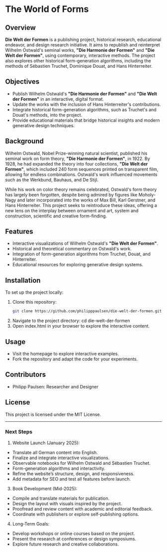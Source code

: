# The World of Forms

## Overview
**Die Welt der Formen** is a publishing project, historical research, educational endeavor, and design research initiative. It aims to republish and reinterpret Wilhelm Ostwald's seminal works, **"Die Harmonie der Formen"** and **"Die Welt der Formen"**, using contemporary, interactive methods. The project also explores other historical form-generation algorithms, including the methods of Sébastien Truchet, Dominique Douat, and Hans Hinterreiter.

## Objectives
- Publish Wilhelm Ostwald's **"Die Harmonie der Formen"** and **"Die Welt der Formen"** in an interactive, digital format.
- Update the works with the inclusion of Hans Hinterreiter's contributions.
- Integrate historical form-generation algorithms, such as Truchet's and Douat's methods, into the project.
- Provide educational materials that bridge historical insights and modern generative design techniques.

## Background
Wilhelm Ostwald, Nobel Prize-winning natural scientist, published his seminal work on form theory, **"Die Harmonie der Formen"**, in 1922. By 1928, he had expanded the theory into four collections, **"Die Welt der Formen"**, which included 240 form sequences printed on transparent film, allowing for endless combinations. Ostwald's work influenced movements such as the Werkbund, Bauhaus, and De Stijl.

While his work on color theory remains celebrated, Ostwald's form theory has largely been forgotten, despite being admired by figures like Moholy-Nagy and later incorporated into the works of Max Bill, Karl Gerstner, and Hans Hinterreiter. This project seeks to reintroduce these ideas, offering a new lens on the interplay between ornament and art, system and construction, scientific and creative form-finding.

## Features
- Interactive visualizations of Wilhelm Ostwald's **"Die Welt der Formen"**.
- Historical and theoretical commentary on Ostwald's work.
- Integration of form-generation algorithms from Truchet, Douat, and Hinterreiter.
- Educational resources for exploring generative design systems.

## Installation
To set up the project locally:
1. Clone this repository:
   ```bash
   git clone https://github.com/philipppaulsen/die-welt-der-formen.git
2. Navigate to the project directory:
   cd die-welt-der-formen
3. Open index.html in your browser to explore the interactive content.

## Usage
- Visit the homepage to explore interactive examples.
- Fork the repository and adapt the code for your experiments.

## Contributors
- Philipp Paulsen: Researcher and Designer

## License

This project is licensed under the MIT License.

---

### **Next Steps**
1. Website Launch (January 2025):
- Translate all German content into English.
- Finalize and integrate interactive visualizations.
- Observable notebooks for Wilhelm Ostwald and Sébastien Truchet.
- Form-generation algorithms and interactivity.
- Refine the website’s structure, design, and responsiveness.
- Add metadata for SEO and test all features before launch.
3. Book Development (Mid-2025):
- Compile and translate materials for publication.
- Design the layout with visuals inspired by the project.
- Proofread and review content with academic and editorial feedback.
- Coordinate with publishers or explore self-publishing options.
4. Long-Term Goals:
- Develop workshops or online courses based on the project.
- Present the research at conferences or design symposiums.
- Explore future research and creative collaborations.


